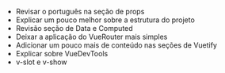 - Revisar o português na seção de props
- Explicar um pouco melhor sobre a estrutura do projeto
- Revisão seção de Data e Computed
- Deixar a aplicação do VueRouter mais simples
- Adicionar um pouco mais de conteúdo nas seções de Vuetify
- Explicar sobre VueDevTools
- v-slot e v-show